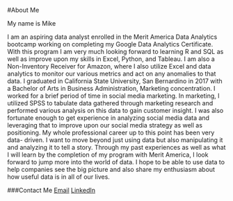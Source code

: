 #About Me

My name is Mike

I am an aspiring data analyst enrolled in the Merit America Data Analytics bootcamp working on completing my Google Data Analytics Certificate. With this program I am very much looking forward to learning R and SQL as well as improve upon my skills in Excel, Python, and Tableau. I am also a Non-Inventory Receiver for Amazon, where I also utilize Excel and data analytics to monitor our various metrics and act on any anomalies to that data. 
I graduated in California State University, San Bernardino in 2017 with a Bachelor of Arts in Business Administration, Marketing concentration. I worked for a brief period of time in social media marketing. In marketing,  I utilized SPSS to tabulate data gathered through marketing research and performed various analysis on this data to gain customer insight. I was also fortunate enough to get experience in analyzing social media data and leveraging that to improve upon our social media strategy as well as positioning. 
My whole professional career up to this point has been very data- driven. I want to move beyond just using data but also manipulating it and analyzing it to tell a story. Through my past experiences as well as what I will learn by the completion of my program with Merit America, I look forward to jump more into the world of data. I hope to be able to use data to help companies see the big picture and also share my enthusiasm about how useful data is in all of our lives. 

###Contact Me
[Email](mailto:quachmike2@gmail.com)
[LinkedIn](https://www.linkedin.com/in/quachmike2/)
